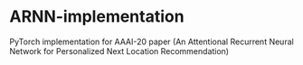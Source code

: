 # ARNN-implementation
PyTorch implementation for AAAI-20 paper (An Attentional Recurrent Neural Network for Personalized Next Location Recommendation)
